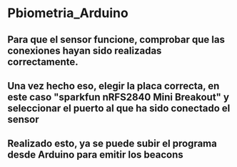 # Pbiometria_Arduino

## Para que el sensor funcione, comprobar que las conexiones hayan sido realizadas correctamente.
## Una vez hecho eso, elegir la placa correcta, en este caso "sparkfun nRFS2840 Mini Breakout" y seleccionar el puerto al que ha sido conectado el sensor
## Realizado esto, ya se puede subir el programa desde Arduino para emitir los beacons
